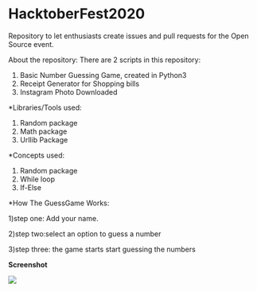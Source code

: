 # HacktoberFest2020
Repository to let enthusiasts create issues and pull requests for the Open Source event.

About the repository:
There are 2 scripts in this repository:
1) Basic Number Guessing Game, created in Python3
2) Receipt Generator for Shopping bills
3) Instagram Photo Downloaded 

*Libraries/Tools used:
1) Random package
2) Math package
3) Urllib Package

*Concepts used:
1) Random package
2) While loop
3) If-Else


*How The GuessGame Works:

1)step one: Add your name.

2)step two:select an option to guess a number

3)step three: the game starts start guessing the numbers 

**Screenshot**

![](images/game.jpg)
